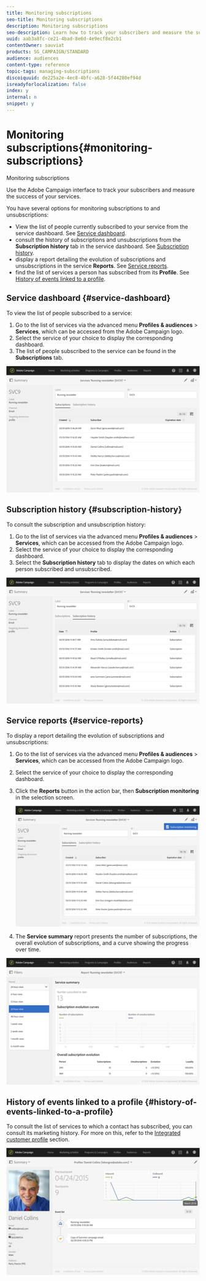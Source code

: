 ```yaml
---
title: Monitoring subscriptions
seo-title: Monitoring subscriptions
description: Monitoring subscriptions
seo-description: Learn how to track your subscribers and measure the success of your services using dashboards and reports.
uuid: aab3a8fc-ce21-4bad-8e6d-4e9ecf8e2cb1
contentOwner: sauviat
products: SG_CAMPAIGN/STANDARD
audience: audiences
content-type: reference
topic-tags: managing-subscriptions
discoiquuid: de225a2e-4ec8-4bfc-a628-5f44280ef94d
isreadyforlocalization: false
index: y
internal: n
snippet: y
---
```


# Monitoring subscriptions{#monitoring-subscriptions}

Monitoring subscriptions

Use the Adobe Campaign interface to track your subscribers and measure the success of your services.

You have several options for monitoring subscriptions to and unsubscriptions:

* View the list of people currently subscribed to your service from the service dashboard. See [Service dashboard](../../audiences/using/monitoring-subscriptions.md#service-dashboard).
* consult the history of subscriptions and unsubscriptions from the **Subscription history** tab in the service dashboard. See [Subscription history](../../audiences/using/monitoring-subscriptions.md#subscription-history).
* display a report detailing the evolution of subscriptions and unsubscriptions in the service **Reports**. See [Service reports](../../audiences/using/monitoring-subscriptions.md#service-reports).
* find the list of services a person has subscribed from its **Profile**. See [History of events linked to a profile](../../audiences/using/monitoring-subscriptions.md#history-of-events-linked-to-a-profile).

## Service dashboard {#service-dashboard}

To view the list of people subscribed to a service:

1. Go to the list of services via the advanced menu **Profiles & audiences** > **Services**, which can be accessed from the Adobe Campaign logo.
1. Select the service of your choice to display the corresponding dashboard.
1. The list of people subscribed to the service can be found in the **Subscriptions** tab.

![](assets/lp_monitoring_subscriptions_1.png)

## Subscription history {#subscription-history}

To consult the subscription and unsubscription history:

1. Go to the list of services via the advanced menu **Profiles & audiences** > **Services**, which can be accessed from the Adobe Campaign logo.
1. Select the service of your choice to display the corresponding dashboard.
1. Select the **Subscription history** tab to display the dates on which each person subscribed and unsubscribed.

![](assets/lp_monitoring_subscriptions_2.png)

## Service reports {#service-reports}

To display a report detailing the evolution of subscriptions and unsubscriptions:

1. Go to the list of services via the advanced menu **Profiles & audiences** > **Services**, which can be accessed from the Adobe Campaign logo.
1. Select the service of your choice to display the corresponding dashboard.
1. Click the **Reports** button in the action bar, then **Subscription monitoring** in the selection screen.

   ![](assets/lp_monitoring_subscriptions_3.png)

1. The **Service summary** report presents the number of subscriptions, the overall evolution of subscriptions, and a curve showing the progress over time.

![](assets/lp_monitoring_subscriptions_4.png)

## History of events linked to a profile {#history-of-events-linked-to-a-profile}

To consult the list of services to which a contact has subscribed, you can consult its marketing history. For more on this, refer to the [Integrated customer profile](../../audiences/using/integrated-customer-profile.md) section.

![](assets/lp_monitoring_subscriptions_5.png)

